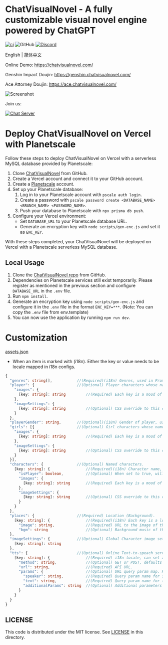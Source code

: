 # ChatVisualNovel - A fully customizable visual novel engine powered by ChatGPT

[![ci](https://github.com/prompt-engineering/chat-visual-novel/actions/workflows/ci.yml/badge.svg)](https://github.com/prompt-engineering/chat-visual-novel/actions/workflows/ci.yml)
![GitHub](https://img.shields.io/github/license/prompt-engineering/chat-visual-novel)
[![Discord](https://img.shields.io/discord/1082563233593966612)](https://discord.gg/FSWXq4DmEj)

English | [简体中文](./README.zh-CN.md)

Online Demo: https://chatvisualnovel.com/

Genshin Impact Doujin: https://genshin.chatvisualnovel.com/

Ace Attorney Doujin: https://ace.chatvisualnovel.com/

![Screenshot](https://chatvisualnovelassets.s3.us-west-2.amazonaws.com/images/screenshots/Screenshot+2023-03-27+at+09.51.31.png)

Join us:

[![Chat Server](https://img.shields.io/badge/chat-discord-7289da.svg)](https://discord.gg/FSWXq4DmEj)

# Deploy ChatVisualNovel on Vercel with Planetscale

Follow these steps to deploy ChatVisualNovel on Vercel with a serverless MySQL database provided by Planetscale:

1.  Clone [ChatVisualNovel](https://github.com/prompt-engineering/chat-visual-novel) from GitHub.
2.  Create a Vercel account and connect it to your GitHub account.
3.  Create a [Planetscale](https://app.planetscale.com) account.
4.  Set up your Planetscale database:
    1.  Log in to your Planetscale account with `pscale auth login`.
    2.  Create a password with `pscale password create <DATABASE_NAME> <BRANCH_NAME> <PASSWORD_NAME>`.
    3.  Push your database to Planetscale with `npx prisma db push`.
5.  Configure your Vercel environment:
    - Set `DATABASE_URL` to your Planetscale database URL.
    - Generate an encryption key with `node scripts/gen-enc.js` and set it as `ENC_KEY`.

With these steps completed, your ChatVisualNovel will be deployed on Vercel with a Planetscale serverless MySQL database.

## Local Usage

1.  Clone the [ChatVisualNovel repo](https://github.com/prompt-engineering/chat-visual-novel) from GitHub.
2.  Dependencies on Planetscale services still exist temporarily. Please register as mentioned in the previous section and configure `DATABASE_URL` in the `.env` file.
3.  Run `npm install`.
4.  Generate an encryption key using `node scripts/gen-enc.js` and configure it in the `.env` file in the format `ENC_KEY=***`. (Note: You can copy the `.env` file from env.template)
5.  You can now use the application by running `npm run dev`.

# Customization

[assets.json](src/assets/assets.json)

- When an item is marked with (i18n). Either the key or value needs to be locale mapped in i18n configs.

```typescript
{
  "genres": string[],           //(Required)(i18n) Genres, used in Prompt.
  "player": {                   //(Optional) Player characters whose name will be generated by ChatGPT. Used only when there is no isPlayer: true in characters.
    "images": {
      [key: string]: string         //(Required) Each key is a mood of the character. Can have any number of moods but there must be one named neutral. All possible moods of the first character will be used in Prompt for mood selection of all characters. Value is the URL to the image of corresponding mood.
    },
    "imageSettings": {
      [key: string]: string         //(Optional) CSS override to this character's image when displayed. Take highest priority.
    }
  },
  "playerGender": string,       //(Optional)(i18n) Gender of player, used in Prompt when there is no isPlayer: true in characters.
  "girls": [{                   //(Optional) Girl characters whose names will be generated by ChatGPT. Used only when there is no isPlayer: false in characters.
    "images": {
      [key: string]: string         //(Required) Each key is a mood of the character. Can have any number of moods but there must be one named neutral. All possible moods of the first character will be used in Prompt for mood selection of all characters. Value is the URL to the image of corresponding mood.
    },
    "imageSettings": {
      [key: string]: string         //(Optional) CSS override to this character's image when displayed. Take highest priority.
    }
  }],
  "characters": {               //(Optional) Named characters.
    [key: string]: {                //(Required)(i18n) Character name, used in Prompt.
      "isPlayer": boolean,          //(Optional) When set to true, will be the player character. Please only set one character as isPlayer: true.
      "images": {
        [key: string]: string       //(Required) Each key is a mood of the character. Can have any number of moods but there must be one named neutral. All possible moods of the first character will be used in Prompt for mood selection of all characters. Value is the URL to the image of corresponding mood.
      },
      "imageSettings": {
        [key: string]: string       //(Optional) CSS override to this character's image when displayed. Take highest priority.
      }
    }
  },
  "places": {                   //(Required) Location (Background).
    [key: string]: {                //(Required)(i18n) Each key is a location. There must be at least one location. All possible locations will be used in Prompt for location selection.
      "image": string,              //(Required) URL to the image of the location.
      "bgm": string                 //(Optional) Background music of this location.
  },
  "imageSettings": {            //(Optional) Global Character image settings (CSS).
    [key: string]: string
  },
  "tts": {                      //(Optional) Online Text-to-speach service integration. Only basic GET is supported for now.
    [key: string]: {                //(Required) i18n locale, can set a default.
      "method": string,             //(Optional) GET or POST, defaults to GET.
      "url": string,                //(Required) API URL.
      "params": {                   //(Optional) URL query param map. Required when method is GET.
        "speaker": string,          //(Required) Query param name for speaker.
        "text": string,             //(Required) Query param name for text(dialogue).
        "additionalParams": string  //(Optional) Additional parameters as a string.
      }
    }
  }
}
```

## LICENSE

This code is distributed under the MIT license. See [LICENSE](./LICENSE) in this directory.
